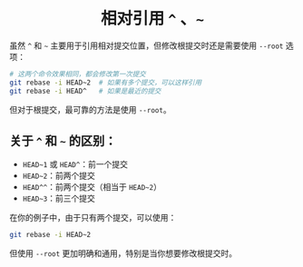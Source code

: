 # <center>相对引用 `^` 、`~`</center>

虽然 `^` 和 `~` 主要用于引用相对提交位置，但修改根提交时还是需要使用 `--root` 选项：

```bash
# 这两个命令效果相同，都会修改第一次提交
git rebase -i HEAD~2  # 如果有多个提交，可以这样引用
git rebase -i HEAD^   # 如果是最近的提交
```

但对于根提交，最可靠的方法是使用 `--root`。

## 关于 `^` 和 `~` 的区别：
- `HEAD~1` 或 `HEAD^`：前一个提交
- `HEAD~2`：前两个提交
- `HEAD^^`：前两个提交（相当于 `HEAD~2`）
- `HEAD~3`：前三个提交

在你的例子中，由于只有两个提交，可以使用：
```bash
git rebase -i HEAD~2
```

但使用 `--root` 更加明确和通用，特别是当你想要修改根提交时。
